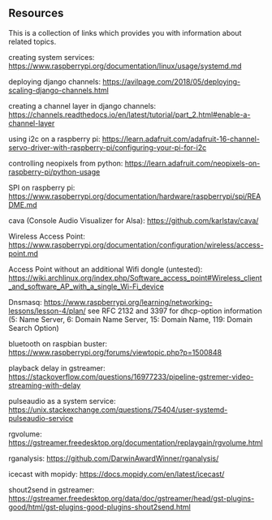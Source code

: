 ## Resources

This is a collection of links which provides you with information about related topics.

creating system services: https://www.raspberrypi.org/documentation/linux/usage/systemd.md

deploying django channels: https://avilpage.com/2018/05/deploying-scaling-django-channels.html

creating a channel layer in django channels: https://channels.readthedocs.io/en/latest/tutorial/part_2.html#enable-a-channel-layer

using i2c on a raspberry pi: https://learn.adafruit.com/adafruit-16-channel-servo-driver-with-raspberry-pi/configuring-your-pi-for-i2c

controlling neopixels from python: https://learn.adafruit.com/neopixels-on-raspberry-pi/python-usage

SPI on raspberry pi: https://www.raspberrypi.org/documentation/hardware/raspberrypi/spi/README.md

cava (Console Audio Visualizer for Alsa): https://github.com/karlstav/cava/

Wireless Access Point: https://www.raspberrypi.org/documentation/configuration/wireless/access-point.md

Access Point without an additional Wifi dongle (untested): https://wiki.archlinux.org/index.php/Software_access_point#Wireless_client_and_software_AP_with_a_single_Wi-Fi_device

Dnsmasq: https://www.raspberrypi.org/learning/networking-lessons/lesson-4/plan/
see RFC 2132 and 3397 for dhcp-option information (5: Name Server, 6: Domain Name Server, 15: Domain Name, 119: Domain Search Option)

bluetooth on raspbian buster: https://www.raspberrypi.org/forums/viewtopic.php?p=1500848

playback delay in gstreamer: https://stackoverflow.com/questions/16977233/pipeline-gstremer-video-streaming-with-delay

pulseaudio as a system service: https://unix.stackexchange.com/questions/75404/user-systemd-pulseaudio-service

rgvolume: https://gstreamer.freedesktop.org/documentation/replaygain/rgvolume.html

rganalysis: https://github.com/DarwinAwardWinner/rganalysis/

icecast with mopidy: https://docs.mopidy.com/en/latest/icecast/

shout2send in gstreamer: https://gstreamer.freedesktop.org/data/doc/gstreamer/head/gst-plugins-good/html/gst-plugins-good-plugins-shout2send.html
